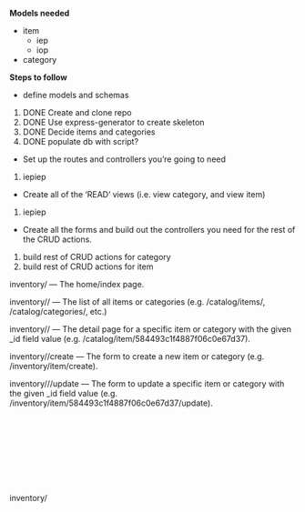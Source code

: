**Models needed**

- item
  - iep
  - iop
- category

**Steps to follow**

- define models and schemas

1. DONE Create and clone repo
1. DONE Use express-generator to create skeleton
1. DONE Decide items and categories
1. DONE populate db with script?

- Set up the routes and controllers you’re going to need

1. iepiep

- Create all of the ‘READ’ views (i.e. view category, and view item)

1. iepiep

- Create all the forms and build out the controllers you need for the rest of the CRUD actions.

1. build rest of CRUD actions for category
1. build rest of CRUD actions for item

inventory/ — The home/index page.

inventory/<objects>/ — The list of all items or categories (e.g. /catalog/items/, /catalog/categories/, etc.)

inventory/<object>/<id> — The detail page for a specific item or category with the given \_id field value (e.g. /catalog/item/584493c1f4887f06c0e67d37).

inventory/<object>/create — The form to create a new item or category (e.g. /inventory/item/create).

inventory/<object>/<id>/update — The form to update a specific item or category with the given \_id field value (e.g. /inventory/item/584493c1f4887f06c0e67d37/update).

inventory/<object>/<id>/delete — The form to delete a specific item or category with the given \_id field value (e.g. /inventory/item/584493c1f4887f06c0e67d37/delete).
